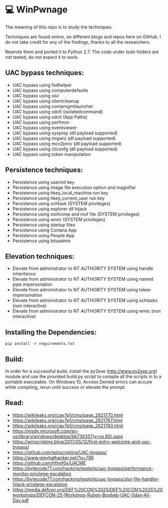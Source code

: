 # 💻 WinPwnage

The meaning of this repo is to study the techniques.

Techniques are found online, on different blogs and repos here on GitHub. I do not take credit for any of the findings, thanks to all the researchers.

Rewrote them and ported it to Python 2.7. The code under _todo_ folders are not tested, do not expect it to work. 

## UAC bypass techniques:
* UAC bypass using fodhelper
* UAC bypass using computerdefaults
* UAC bypass using slui
* UAC bypass using silentcleanup
* UAC bypass using compmgmtlauncher
* UAC bypass using sdclt (isolatedcommand)
* UAC bypass using sdclt (App Paths)
* UAC bypass using perfmon
* UAC bypass using eventviewer
* UAC bypass using sysprep (dll payload supported)
* UAC bypass using migwiz (dll payload supported)
* UAC bypass using mcx2prov (dll payload supported)
* UAC bypass using cliconfg (dll payload supported)
* UAC bypass using token manipulation

## Persistence techniques:
* Persistence using userinit key
* Persistence using image file execution option and magnifier
* Persistence using hkey_local_machine run key
* Persistence using hkey_current_user run key
* Persistence using schtask (SYSTEM privileges)
* Persistence using explorer dll hijack
* Persistence using mofcomp and mof file (SYSTEM privileges)
* Persistence using wmic (SYSTEM privileges)
* Persistence using startup files
* Persistence using Cortana App
* Persistence using People App
* Persistence using bitsadmin

## Elevation techniques:
* Elevate from administrator to NT AUTHORITY SYSTEM using handle inheritance
* Elevate from administrator to NT AUTHORITY SYSTEM using named pipe impersonation
* Elevate from administrator to NT AUTHORITY SYSTEM using token impersonation
* Elevate from administrator to NT AUTHORITY SYSTEM using schtasks (non interactive)
* Elevate from administrator to NT AUTHORITY SYSTEM using wmic (non interactive)

## Installing the Dependencies:
```pip install -r requirements.txt```

## Build:
In order for a successful build, install the py2exe (http://www.py2exe.org) module and use the provided build.py script to compile all the scripts in to a portable executable. On Windows 10, Access Denied errors can accure while compiling, rerun until success or elevate the prompt. 

## Read:
* https://wikileaks.org/ciav7p1/cms/page_2621770.html
* https://wikileaks.org/ciav7p1/cms/page_2621767.html
* https://wikileaks.org/ciav7p1/cms/page_2621760.html
* https://msdn.microsoft.com/en-us/library/windows/desktop/bb736357(v=vs.85).aspx
* https://winscripting.blog/2017/05/12/first-entry-welcome-and-uac-bypass/
* https://github.com/winscripting/UAC-bypass/
* https://www.greyhathacker.net/?p=796
* https://github.com/hfiref0x/UACME
* https://bytecode77.com/hacking/exploits/uac-bypass/performance-monitor-privilege-escalation
* https://bytecode77.com/hacking/exploits/uac-bypass/slui-file-handler-hijack-privilege-escalation
* https://media.defcon.org/DEF%20CON%2025/DEF%20CON%2025%20workshops/DEFCON-25-Workshop-Ruben-Boobeb-UAC-0day-All-Day.pdf
